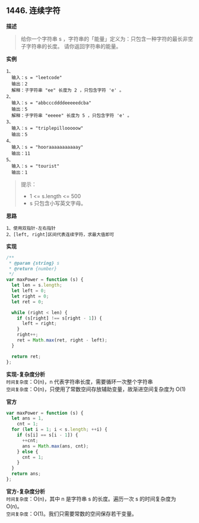 ## 1446. 连续字符

**描述**

> 给你一个字符串 s ，字符串的「能量」定义为：只包含一种字符的最长非空子字符串的长度。
> 请你返回字符串的能量。

**实例**

```
1、
  输入：s = "leetcode"
  输出：2
  解释：子字符串 "ee" 长度为 2 ，只包含字符 'e' 。
2、
  输入：s = "abbcccddddeeeeedcba"
  输出：5
  解释：子字符串 "eeeee" 长度为 5 ，只包含字符 'e' 。
3、
  输入：s = "triplepillooooow"
  输出：5
4、
  输入：s = "hooraaaaaaaaaaay"
  输出：11
5、
  输入：s = "tourist"
  输出：1
```

> 提示：
>
> - 1 <= s.length <= 500
> - s 只包含小写英文字母。

**思路**

```
1、使用双指针-左右指针
2、[left, right]区间代表连续字符，求最大值即可
```

**实现**

```js
/**
 * @param {string} s
 * @return {number}
 */
var maxPower = function (s) {
  let len = s.length;
  let left = 0;
  let right = 0;
  let ret = 0;

  while (right < len) {
    if (s[right] !== s[right - 1]) {
      left = right;
    }
    right++;
    ret = Math.max(ret, right - left);
  }

  return ret;
};
```

**实现-复杂度分析**  
`时间复杂度`：O(n)，n 代表字符串长度，需要循环一次整个字符串  
`空间复杂度`：O(n)，只使用了常数空间存放辅助变量，故渐进空间复杂度为 O(1)

**官方**

```js
var maxPower = function (s) {
  let ans = 1,
    cnt = 1;
  for (let i = 1; i < s.length; ++i) {
    if (s[i] == s[i - 1]) {
      ++cnt;
      ans = Math.max(ans, cnt);
    } else {
      cnt = 1;
    }
  }
  return ans;
};
```

**官方-复杂度分析**  
`时间复杂度`：O(n)，其中 n 是字符串 s 的长度。遍历一次 s 的时间复杂度为 O(n)。  
`空间复杂度`：O(1)。我们只需要常数的空间保存若干变量。
